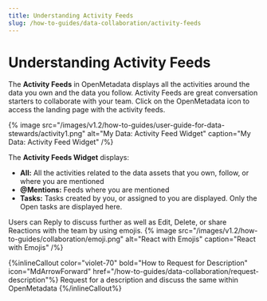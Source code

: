 ```yaml
---
title: Understanding Activity Feeds
slug: /how-to-guides/data-collaboration/activity-feeds
---
```


# Understanding Activity Feeds

The **Activity Feeds** in OpenMetadata displays all the activities around the data you own and the data you follow. Activity Feeds are great conversation starters to collaborate with your team. Click on the OpenMetadata icon to access the landing page with the activity feeds.

{% image
src="/images/v1.2/how-to-guides/user-guide-for-data-stewards/activity1.png"
alt="My Data: Activity Feed Widget"
caption="My Data: Activity Feed Widget"
/%}

The **Activity Feeds Widget** displays:
- **All:** All the activities related to the data assets that you own, follow, or where you are mentioned
- **@Mentions:** Feeds where you are mentioned
- **Tasks:** Tasks created by you, or assigned to you are displayed. Only the Open tasks are displayed here.

Users can Reply to discuss further as well as Edit, Delete, or share Reactions with the team by using emojis.
{% image
src="/images/v1.2/how-to-guides/collaboration/emoji.png"
alt="React with Emojis"
caption="React with Emojis"
/%}

{%inlineCallout
  color="violet-70"
  bold="How to Request for Description"
  icon="MdArrowForward"
  href="/how-to-guides/data-collaboration/request-description"%}
  Request for a description and discuss the same within OpenMetadata
{%/inlineCallout%}